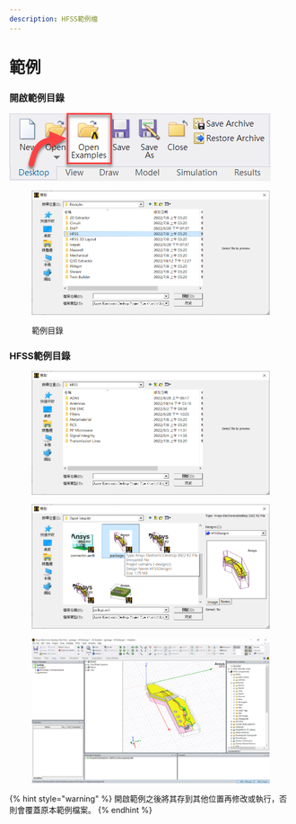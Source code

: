 ```yaml
---
description: HFSS範例檔
---
```


# 範例

### 開啟範例目錄

![](<../.gitbook/assets/image (4) (1).png>)

<figure><img src="../.gitbook/assets/image (3) (1) (1).png" alt=""><figcaption><p>範例目錄</p></figcaption></figure>

### HFSS範例目錄

<figure><img src="../.gitbook/assets/image (1) (2).png" alt=""><figcaption></figcaption></figure>

<figure><img src="../.gitbook/assets/image (4) (2).png" alt=""><figcaption></figcaption></figure>

<figure><img src="../.gitbook/assets/image (2) (2).png" alt=""><figcaption></figcaption></figure>

{% hint style="warning" %}
開啟範例之後將其存到其他位置再修改或執行，否則會覆蓋原本範例檔案。
{% endhint %}
